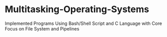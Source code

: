 # Multitasking-Operating-Systems
Implemented Programs Using Bash/Shell Script and C Language with Core Focus on File System and Pipelines
